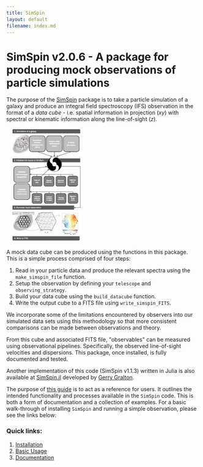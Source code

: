 ```yaml
---
title: SimSpin
layout: default
filename: index.md
---
```


# SimSpin v2.0.6 - A package for producing mock observations of particle simulations

The purpose of the [SimSpin](https://github.com/kateharborne/SimSpin) package is to take a particle simulation of a galaxy and produce an integral field spectroscopy (IFS) observation in the format of a *data cube* - i.e. spatial information in projection (*xy*) with spectral or kinematic information along the line-of-sight (*z*). 

<img class="center" src="assets/img/SimSpin_methodology.png" height="300"  style="padding-left:10px" /> 

A mock data cube can be produced using the functions in this package. 
This is a simple process comprised of four steps:

  1. Read in your particle data and produce the relevant spectra using the `make_simspin_file` function.
  1. Setup the observation by defining your `telescope` and `observing_strategy`.
  1. Build your data cube using the `build_datacube` function.
  1. Write the output cube to a FITS file using `write_simspin_FITS`.

We incorporate some of the limitations encountered by observers into our simulated data sets using this methodology so that more consistent comparisons can be made between observations and theory.

From this cube and associated FITS file, "observables" can be measured using observational pipelines. 
Specifically, the observed line-of-sight velocities and dispersions. 
This package, once installed, is fully documented and tested.

Another implementation of this code (SimSpin v1.1.3) written in Julia is also available at [SimSpin.jl](https://github.com/kateharborne/SimSpin.jl) developed by [Gerry Gralton](https://github.com/gerrygralton). 

The purpose of [this guide](https://kateharborne.github.io/SimSpin/) is to act as a reference for users. 
It outlines the intended functionality and processes available in the `SimSpin` code. 
This is both a form of documentation and a collection of examples. 
For a basic walk-through of installing `SimSpin` and running a simple observation, please see the links below:

### Quick links:

  1. [Installation](https://kateharborne.github.io/SimSpin/installation)
  1. [Basic Usage](https://kateharborne.github.io/SimSpin/basic_usage)
  1. [Documentation](https://kateharborne.github.io/SimSpin/documentation) 

